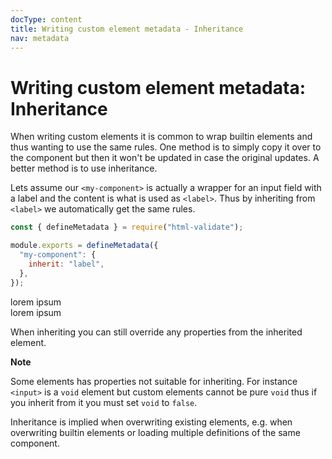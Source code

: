 ```yaml
---
docType: content
title: Writing custom element metadata - Inheritance
nav: metadata
---
```


# Writing custom element metadata: Inheritance

When writing custom elements it is common to wrap builtin elements and thus wanting to use the same rules.
One method is to simply copy it over to the component but then it won't be updated in case the original updates.
A better method is to use inheritance.

Lets assume our `<my-component>` is actually a wrapper for an input field with a label and the content is what is used as `<label>`.
Thus by inheriting from `<label>` we automatically get the same rules.

```js
const { defineMetadata } = require("html-validate");

module.exports = defineMetadata({
  "my-component": {
    inherit: "label",
  },
});
```

<validate name="inheritance" elements="inheritance.json">
  <my-component>
    <span>lorem ipsum</span>
  </my-component>
  <my-component>
    <div>lorem ipsum</div>
  </my-component>
</validate>

When inheriting you can still override any properties from the inherited element.

<div class="alert alert-info">
	<i class="fa-solid fa-info-circle" aria-hidden="true"></i>
	<strong>Note</strong>
	<p>
		Some elements has properties not suitable for inheriting.
		For instance <code>&lt;input&gt;</code> is a <code>void</code> element but custom elements cannot be pure <code>void</code> thus if you inherit from it you must set <code>void</code> to <code>false</code>.
	</p>
</div>

Inheritance is implied when overwriting existing elements, e.g. when overwriting builtin elements or loading multiple definitions of the same component.
